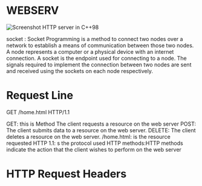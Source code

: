 # WEBSERV
![Screenshot](https://webserv.io/wp-content/uploads/2022/11/Social-Share.jpg)
HTTP server in C++98

socket : Socket Programming is a method to connect two nodes over a network to establish a means of communication between those two nodes. A node represents a computer or a physical device with an internet connection. A socket is the endpoint used for connecting to a node. The signals required to implement the connection between two nodes are sent and received using the sockets on each node respectively.

# Request Line
 GET /home.html HTTP/1.1 

GET: this is Method The client requests a resource on the web server
POST: The client submits data to a resource on the web server.
DELETE: The client deletes a resource on the web server. 
/home.html:  is the resource requested
HTTP 1.1: s the protocol used
HTTP methods:HTTP methods indicate the action that the client wishes to perform on the web server  

# HTTP Request Headers